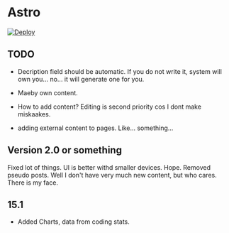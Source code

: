 # Astro
[![Deploy](https://github.com/jhalmu/AstroBlogi/actions/workflows/deploy.yml/badge.svg)](https://github.com/jhalmu/AstroBlogi/actions/workflows/deploy.yml)
## TODO

- Decription field should be automatic. If you do not write it, system will own you... no... it will generate one for you.
- Maeby own content.
- How to add content? Editing is second priority cos I dont make miskaakes.

- adding external content to pages. Like... something...


## Version 2.0 or something

Fixed lot of things. UI is better withd smaller devices. Hope. 
Removed pseudo posts. Well I don't have very much new content, but who cares. There is my face.

## 15.1

- Added Charts, data from coding stats.
